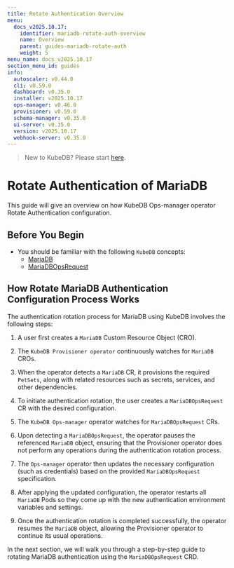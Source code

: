 ```yaml
---
title: Rotate Authentication Overview
menu:
  docs_v2025.10.17:
    identifier: mariadb-rotate-auth-overview
    name: Overview
    parent: guides-mariadb-rotate-auth
    weight: 5
menu_name: docs_v2025.10.17
section_menu_id: guides
info:
  autoscaler: v0.44.0
  cli: v0.59.0
  dashboard: v0.35.0
  installer: v2025.10.17
  ops-manager: v0.46.0
  provisioner: v0.59.0
  schema-manager: v0.35.0
  ui-server: v0.35.0
  version: v2025.10.17
  webhook-server: v0.35.0
---
```


> New to KubeDB? Please start [here](/docs/v2025.10.17/README).

# Rotate Authentication of MariaDB

This guide will give an overview on how KubeDB Ops-manager operator Rotate Authentication configuration.

## Before You Begin

- You should be familiar with the following `KubeDB` concepts:
    - [MariaDB](/docs/v2025.10.17/guides/mariadb/concepts/mariadb/)
    - [MariaDBOpsRequest](/docs/v2025.10.17/guides/mariadb/concepts/opsrequest/)

## How Rotate MariaDB Authentication Configuration Process Works

[//]: # (The following diagram shows how KubeDB Ops-manager operator Rotate Authentication of a `MariaDB`. Open the image in a new tab to see the enlarged version.)

[//]: # ()
[//]: # (<figure align="center">)

[//]: # (  <img alt="Rotate Authentication process of MariaDB" src="/docs/v2025.10.17/images/day-2-operation/MariaDB/kf-rotate-auth.svg">)

[//]: # (<figcaption align="center">Fig: Rotate Auth process of MariaDB</figcaption>)

[//]: # (</figure>)

The authentication rotation process for MariaDB using KubeDB involves the following steps:

1. A user first creates a `MariaDB` Custom Resource Object (CRO).

2. The `KubeDB Provisioner operator` continuously watches for `MariaDB` CROs.

3. When the operator detects a `MariaDB` CR, it provisions the required `PetSets`, along with related resources such as secrets, services, and other dependencies.

4. To initiate authentication rotation, the user creates a `MariaDBOpsRequest` CR with the desired configuration.

5. The `KubeDB Ops-manager` operator watches for `MariaDBOpsRequest` CRs.

6. Upon detecting a `MariaDBOpsRequest`, the operator pauses the referenced `MariaDB` object, ensuring that the Provisioner
   operator does not perform any operations during the authentication rotation process.

7. The `Ops-manager` operator then updates the necessary configuration (such as credentials) based on the provided `MariaDBOpsRequest` specification.

8. After applying the updated configuration, the operator restarts all `MariaDB` Pods so they come up with the new authentication environment variables and settings.

9. Once the authentication rotation is completed successfully, the operator resumes the `MariaDB` object, allowing the Provisioner operator to continue its usual operations.

In the next section, we will walk you through a step-by-step guide to rotating MariaDB authentication using the `MariaDBOpsRequest` CRD.
